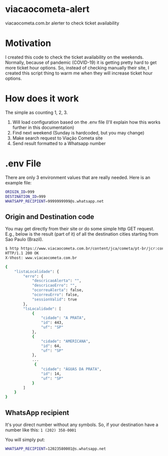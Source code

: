 
# viacaocometa-alert

viacaocometa.com.br alerter to check ticket availability

# Motivation

I created this code to check the ticket availability on the weekends. Normally, because of pandemic (COVID-19) it is getting pretty hard to get more ticket hour options. So, instead of checking manually their site, I created this script thing to warm me when they will increase ticket hour options.


# How does it work

The simple as counting 1, 2, 3.

1. Will load configuration based on the .env file (I'll explain how this works further in this documentation)
2. Find next weekend (Sunday is hardcoded, but you may change)
3. Make search request to Viação Cometa site
4. Send result formatted to a Whatsapp number

# .env File

There are only 3 environment values that are really needed. Here is an example file:

``` sh
ORIGIN_ID=999
DESTINATION_ID=999
WHATSAPP_RECIPIENT=9999999999@s.whatsapp.net
```

## Origin and Destination code

You may get directly from their site or do some simple http GET request. E.g., below is the result (part of it) of all the destination cities starting from Sao Paulo (Brazil).


``` sh
$ http https://www.viacaocometa.com.br/content/jca/cometa/pt-br/jcr:content.getDestinos.json?origem=467
HTTP/1.1 200 OK
X-Vhost: www.viacaocometa.com.br

{
    "listaLocalidade": {
        "erro": {
            "descricaoAlerta": "",
            "descricaoErro": "",
            "ocorreuAlerta": false,
            "ocorreuErro": false,
            "sessionValid": true
        },
        "lsLocalidade": [
            {
                "cidade": "A PRATA",
                "id": 443,
                "uf": "SP"
            },
            {
                "cidade": "AMERICANA",
                "id": 64,
                "uf": "SP"
            },
            ...
             {
                "cidade": "ÁGUAS DA PRATA",
                "id": 14,
                "uf": "SP"
            }
        ]
    }
}           
```

## WhatsApp recipient

It's your direct number without any symbols. So, if your destination have a number like this: `1 (202) 358-0001 `

You will simply put: 

``` sh
WHATSAPP_RECIPIENT=12023580001@s.whatsapp.net
```
